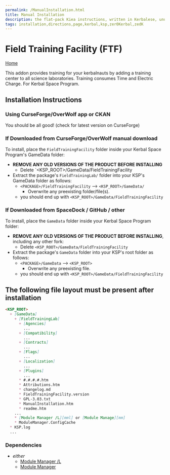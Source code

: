 ```yaml
---
permalink: /ManualInstallation.html
title: Manual Installation
description: the flat-pack Kiea instructions, written in Kerbalese, unusally present
tags: installation,directions,page,kerbal,ksp,zer0Kerbal,zedK
---
```

<!-- ManualInstallation.md v1.1.8.1
Field Training Facility (FTF)
created: 01 Oct 2019
updated: 29 Jul 2022 -->

<!-- based upon work by Lisias -->

# Field Training Facility (FTF)

[Home](./index.md)

This addon provides training for your kerbalnauts by adding a training center to all science laboratories. Training consumes Time and Electric Charge. For Kerbal Space Program.

## Installation Instructions

### Using CurseForge/OverWolf app or CKAN

You should be all good! (check for latest version on CurseForge)

### If Downloaded from CurseForge/OverWolf manual download

To install, place the `FieldTrainingFacility` folder inside your Kerbal Space Program's GameData folder:

* **REMOVE ANY OLD VERSIONS OF THE PRODUCT BEFORE INSTALLING**
  * Delete `<KSP_ROOT>/GameData/FieldTrainingFacility
* Extract the package's `FieldTrainingLab/` folder into your KSP's GameData folder as follows:
  * `<PACKAGE>/FieldTrainingFacility` --> `<KSP_ROOT>/GameData/`
    * Overwrite any preexisting folder/file(s).
  * you should end up with `<KSP_ROOT>/GameData/FieldTrainingFacility`

### If Downloaded from SpaceDock / GitHub / other

To install, place the `GameData` folder inside your Kerbal Space Program folder:

* **REMOVE ANY OLD VERSIONS OF THE PRODUCT BEFORE INSTALLING**, including any other fork:
  * Delete `<KSP_ROOT>/GameData/FieldTrainingFacility`
* Extract the package's `GameData` folder into your KSP's root folder as follows:
  * `<PACKAGE>/GameData` --> `<KSP_ROOT>`
    * Overwrite any preexisting file.
  * you should end up with `<KSP_ROOT>/GameData/FieldTrainingFacility`

## The following file layout must be present after installation

```markdown
<KSP_ROOT>
  + [GameData]
    + [FieldTrainingLab]
      + [Agencies]
        ...
      + [Compatibility]
        ...
      + [Contracts]
        ...
      + [Flags]
        ...
      + [Localization]
        ...
      + [Plugins]
        ...
      * #.#.#.#.htm
      * Attributions.htm
      * changelog.md
      * FieldTrainingFacility.version
      * GPL-3.03.txt
      * ManualInstallation.htm
      * readme.htm
    ...
    * [Module Manager /L][mml] or [Module Manage][mm]
    * ModuleManager.ConfigCache
  * KSP.log
  ...
```

### Dependencies

* *either*
  * [Module Manager /L][mml]
  * [Module Manager][mm]

[mm]: https://forum.kerbalspaceprogram.com/index.php?/topic/50533-*/ "Module Manager"
[mml]: https://github.com/net-lisias-ksp/ModuleManager "Module Manager /L"
